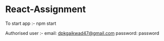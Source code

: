 # React-Assignment

To start app :- npm start

Authorised user :- 
    email: dpkgaikwad47@gmail.com
    password: password